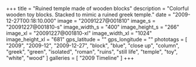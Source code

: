 +++
title = "Ruined temple made of wooden blocks"
description = "Colorful wooden toy blocks. Stacked to mimic a ruined greek temple."
date = "2009-12-27T00:18:10.000"
image = "20091227@001810"
image_s = "20091227@001810-s"
image_width_s = "400"
image_height_s = "266"
image_xl = "20091227@001810-xl"
image_width_xl = "1024"
image_height_xl = "681"
gps_latitude = ""
gps_longitude = ""
phototags = [ "2009", "2009-12", "2009-12-27", "block", "blue", "close up", "column", "greek", "green", "isolated", "roman", "ruins", "still life", "temple", "toy", "white", "wood" ]
galleries = [ "2009 Timeline" ]
+++
